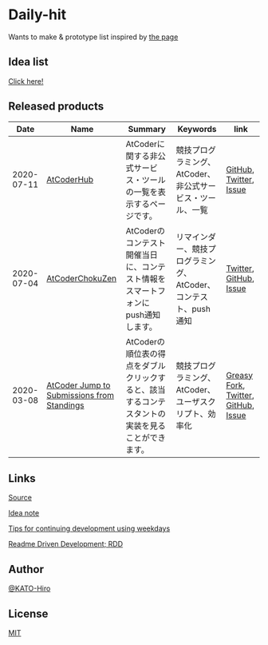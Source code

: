 # Daily-hit

Wants to make &amp; prototype list inspired by [the page](https://masuidrive.tadalist.com/lists/1941485/public)

## Idea list

[Click here!](https://github.com/KATO-Hiro/Daily-hit/blob/master/idea_list.md)

## Released products

|Date|Name|Summary|Keywords|link|
|--|--|--|--|--|
|2020-07-11|[AtCoderHub](https://github.com/KATO-Hiro/AtCoderHub)|AtCoderに関する非公式サービス・ツールの一覧を表示するページです。|競技プログラミング、AtCoder、非公式サービス・ツール、一覧|[GitHub](https://github.com/KATO-Hiro/AtCoderHub), [Twitter](https://twitter.com/k_hiro1818/status/1281935441139126272), [Issue](https://github.com/KATO-Hiro/Daily-hit/issues/102)|
|2020-07-04|[AtCoderChokuZen](https://twitter.com/k_hiro1818/status/1279761953037021185)|AtCoderのコンテスト開催当日に、コンテスト情報をスマートフォンにpush通知します。|リマインダー、競技プログラミング、AtCoder、コンテスト、push通知|[Twitter](https://twitter.com/AtCoderChokuZen), [GitHub](https://github.com/KATO-Hiro/AtCoderChokuZen), [Issue](https://github.com/KATO-Hiro/Daily-hit/issues/11)|
|2020-03-08|[AtCoder Jump to Submissions from Standings](https://greasyfork.org/ja/scripts/397528-atcoder-jump-to-submissions-from-standings)|AtCoderの順位表の得点をダブルクリックすると、該当するコンテスタントの実装を見ることができます。|競技プログラミング、AtCoder、ユーザスクリプト、効率化|[Greasy Fork](https://greasyfork.org/ja/scripts/397528-atcoder-jump-to-submissions-from-standings), [Twitter](https://twitter.com/k_hiro1818/status/1236644205176311808), [GitHub](https://github.com/KATO-Hiro/AtCoder-Jump-to-Submissions-from-Standings), [Issue](https://github.com/KATO-Hiro/Daily-hit/issues/21)|

## Links

[Source](https://masuidrive.tadalist.com/lists/1941485/public)

[Idea note](https://qiita.com/terubooon/items/08c145aac0dd10ea8cbc)

[Tips for continuing development using weekdays](https://docs.google.com/presentation/d/1WYo14faJY9LVSAazTT3_FCoCYv48JODZlZO7rppuZPQ/edit#slide=id.g89fd1a9fd7_2_75)

[Readme Driven Development; RDD](https://qiita.com/b4b4r07/items/c80d53db9a0fd59086ec)

## Author

[@KATO-Hiro](https://twitter.com/k_hiro1818)

## License

[MIT](http://KATO-Hiro.mit-license.org)
